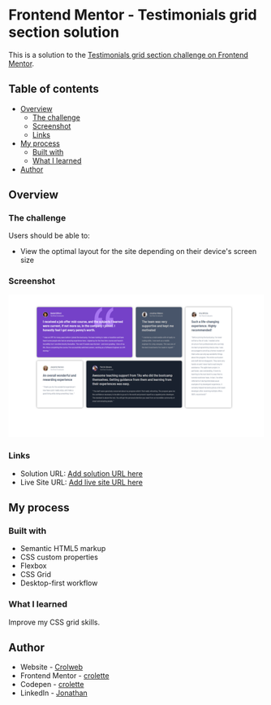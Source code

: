 # Frontend Mentor - Testimonials grid section solution

This is a solution to the [Testimonials grid section challenge on Frontend Mentor](https://www.frontendmentor.io/challenges/testimonials-grid-section-Nnw6J7Un7).
## Table of contents

- [Overview](#overview)
  - [The challenge](#the-challenge)
  - [Screenshot](#screenshot)
  - [Links](#links)
- [My process](#my-process)
  - [Built with](#built-with)
  - [What I learned](#what-i-learned)
- [Author](#author)


## Overview

### The challenge

Users should be able to:

- View the optimal layout for the site depending on their device's screen size

### Screenshot

![](./images/screenshot.png)


### Links

- Solution URL: [Add solution URL here](https://your-solution-url.com)
- Live Site URL: [Add live site URL here](https://your-live-site-url.com)

## My process

### Built with

- Semantic HTML5 markup
- CSS custom properties
- Flexbox
- CSS Grid
- Desktop-first workflow

### What I learned

Improve my CSS grid skills.


## Author

- Website - [Crolweb](https://www.crolweb.be)
- Frontend Mentor - [crolette](https://www.frontendmentor.io/profile/crolette)
- Codepen - [crolette](https://codepen.io/crolette/pens/)
- LinkedIn - [Jonathan](https://www.linkedin.com/in/jonathan-de-dijcker-6a7b1532/)

